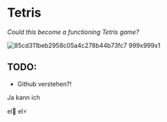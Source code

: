 # Tetris
*Could this become a functioning Tetris game?*

![85cd311beb2958c05a4c278b44b73fc7 999x999x1](https://user-images.githubusercontent.com/96343295/146935057-c7f35928-4b49-4cda-8fa7-02e5535311f3.png)

## TODO:
* Github verstehen?!

Ja kann ich 

el🍄
el⚡

